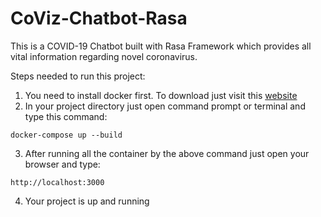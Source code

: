 # CoViz-Chatbot-Rasa
This is a COVID-19 Chatbot built with Rasa Framework which provides all vital information regarding novel coronavirus.

Steps needed to run this project:
1. You need to install docker first. To download just visit this [website](https://www.docker.com/products/docker-desktop)
2. In your project directory just open command prompt or terminal and type this command:

  ```docker-compose up --build```

3. After running all the container by the above command just open your browser and type:

  ```http://localhost:3000```

4. Your project is up and running
